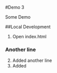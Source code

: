 #Demo 3

Some Demo

##Local Development

1. Open index.html

### Another line

2. Added another line
3. Added
